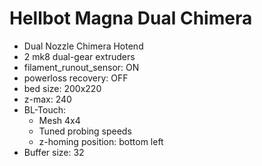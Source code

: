 # Hellbot Magna Dual Chimera

* Dual Nozzle Chimera Hotend
* 2 mk8 dual-gear extruders
* filament_runout_sensor: ON
* powerloss recovery: OFF
* bed size: 200x220
* z-max: 240
* BL-Touch:
  * Mesh 4x4
  * Tuned probing speeds
  * z-homing position: bottom left
* Buffer size: 32

